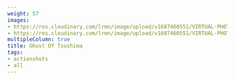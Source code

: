 ```yaml
---
weight: 57
images:
- https://res.cloudinary.com/lrmn/image/upload/v1687460551/VIRTUAL-PHOTOGRAPHY/ghostoftsushima/got7-lrmn_kfeoeb.jpg
- https://res.cloudinary.com/lrmn/image/upload/v1687460551/VIRTUAL-PHOTOGRAPHY/ghostoftsushima/got3-lrmn_xmsrjv.jpg
multipleColumn: true
title: Ghost Of Tsushima
tags:
- actionshots
- all
---
```

